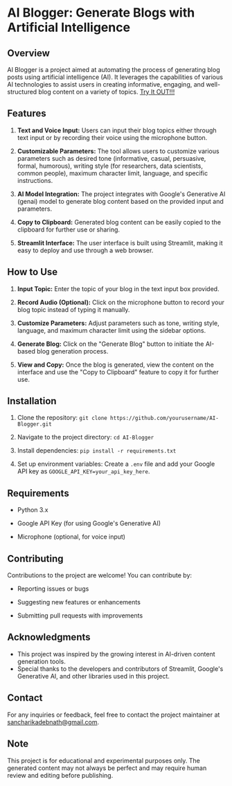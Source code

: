 # AI Blogger: Generate Blogs with Artificial Intelligence

## Overview
AI Blogger is a project aimed at automating the process of generating blog posts using artificial intelligence (AI). It leverages the capabilities of various AI technologies to assist users in creating informative, engaging, and well-structured blog content on a variety of topics. [Try It OUT!!!](https://huggingface.co/spaces/sancharikadebnath/AI-Blogger)

## Features

1. **Text and Voice Input:** Users can input their blog topics either through text input or by recording their voice using the microphone button.
2. **Customizable Parameters:** The tool allows users to customize various parameters such as desired tone (informative, casual, persuasive, formal, humorous), writing style (for researchers, data scientists, common people), maximum character limit, language, and specific instructions.

3. **AI Model Integration:** The project integrates with Google's Generative AI (genai) model to generate blog content based on the provided input and parameters.
4. **Copy to Clipboard:** Generated blog content can be easily copied to the clipboard for further use or sharing.

5. **Streamlit Interface:** The user interface is built using Streamlit, making it easy to deploy and use through a web browser.

## How to Use

1. **Input Topic:** Enter the topic of your blog in the text input box provided.
2. **Record Audio (Optional):** Click on the microphone button to record your blog topic instead of typing it manually.

3. **Customize Parameters:** Adjust parameters such as tone, writing style, language, and maximum character limit using the sidebar options.
4. **Generate Blog:** Click on the "Generate Blog" button to initiate the AI-based blog generation process.

5. **View and Copy:** Once the blog is generated, view the content on the interface and use the "Copy to Clipboard" feature to copy it for further use.

## Installation

1. Clone the repository: `git clone https://github.com/yourusername/AI-Blogger.git`
2. Navigate to the project directory: `cd AI-Blogger`

3. Install dependencies: `pip install -r requirements.txt`
4. Set up environment variables: Create a `.env` file and add your Google API key as `GOOGLE_API_KEY=your_api_key_here`.

## Requirements

- Python 3.x
- Google API Key (for using Google's Generative AI)

- Microphone (optional, for voice input)

## Contributing
Contributions to the project are welcome! You can contribute by:

- Reporting issues or bugs
- Suggesting new features or enhancements

- Submitting pull requests with improvements

## Acknowledgments

- This project was inspired by the growing interest in AI-driven content generation tools.
- Special thanks to the developers and contributors of Streamlit, Google's Generative AI, and other libraries used in this project.

## Contact
For any inquiries or feedback, feel free to contact the project maintainer at [sancharikadebnath@gmail.com](mailto:sancharikadebnath@gmail.com).

## Note
This project is for educational and experimental purposes only. The generated content may not always be perfect and may require human review and editing before publishing.

